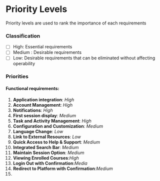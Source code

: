 # Priority Levels
Priority levels are used to rank the importance of each requirements

### Classification
- [ ] High: Essential requirements 
 - [ ] Medium : Desirable requirements
 - [ ] Low: Desirable requirements that can be eliminated without affecting operability

### Priorities
#### Functional requirements:
1. **Application integration**: *High*
2. **Account Management**: *High*
3. **Notifications**: *High*
4. **First session display**: *Medium*
5. **Task and Activity Management**: *High*
6. **Configuration and Customization**: *Medium*
7. **Language Change**: *Low*
8. **Link to External Resources**: *Low*
9. **Quick Access to Help & Support**: *Medium*
10. **Integrated Search Bar**: *Medium*
11. **Maintain Session Option**: *Medium*
12. **Viewing Enrolled Courses**:*High*
13. **Login Out with Confirmation**:*Media*
14. **Redirect to Platform with Confirmation**:*Medium*
15. 

